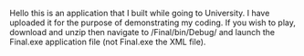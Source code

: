 Hello this is an application that I built while going to University. I have uploaded it for the purpose of demonstrating my coding. If you wish to play, download and unzip then navigate to /Final/bin/Debug/ and launch the Final.exe application file (not Final.exe the XML file).
